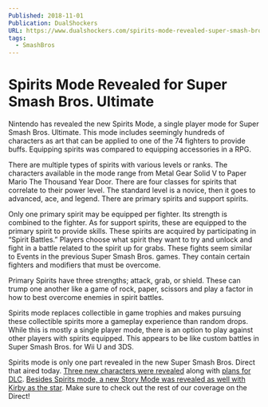 ```yaml
---
Published: 2018-11-01
Publication: DualShockers
URL: https://www.dualshockers.com/spirits-mode-revealed-super-smash-bros-ultimate/
tags:
  - SmashBros
---
```

# Spirits Mode Revealed for Super Smash Bros. Ultimate

Nintendo has revealed the new Spirits Mode, a single player mode for Super Smash Bros. Ultimate. This mode includes seemingly hundreds of characters as art that can be applied to one of the 74 fighters to provide buffs. Equipping spirits was compared to equipping accessories in a RPG.

There are multiple types of spirits with various levels or ranks. The characters available in the mode range from Metal Gear Solid V to Paper Mario The Thousand Year Door. There are four classes for spirits that correlate to their power level. The standard level is a novice, then it goes to advanced, ace, and legend. There are primary spirits and support spirits.

Only one primary spirit may be equipped per fighter. Its strength is combined to the fighter. As for support spirits, these are equipped to the primary spirit to provide skills. These spirits are acquired by participating in “Spirit Battles.” Players choose what spirit they want to try and unlock and fight in a battle related to the spirit up for grabs. These fights seem similar to Events in the previous Super Smash Bros. games. They contain certain fighters and modifiers that must be overcome.

Primary Spirits have three strengths; attack, grab, or shield. These can trump one another like a game of rock, paper, scissors and play a factor in how to best overcome enemies in spirit battles.

Spirits mode replaces collectible in game trophies and makes pursuing these collectible spirits more a gameplay experience than random drops. While this is mostly a single player mode, there is an option to play against other players with spirits equipped. This appears to be like custom battles in Super Smash Bros. for Wii U and 3DS. 

Spirits mode is only one part revealed in the new Super Smash Bros. Direct that aired today. [Three new characters were revealed](https://www.dualshockers.com/piranha-plant-new-fighter-super-smash-bros-ultimate/) along with [plans for DLC](https://www.dualshockers.com/super-smash-bros-ultimate-dlc/). [Besides Spirits mode, a new Story Mode was revealed as well with Kirby as the star](https://www.dualshockers.com/smash-bros-ultimate-adventure-mode-world-light-story-kirby-hero/). Make sure to check out the rest of our coverage on the Direct!